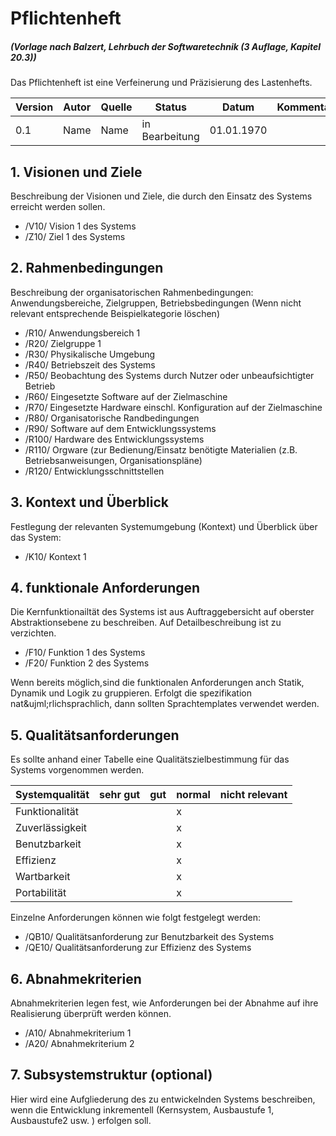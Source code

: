 # Pflichtenheft 
#####  (Vorlage nach Balzert, Lehrbuch der Softwaretechnik (3 Auflage, Kapitel 20.3))

Das Pflichtenheft ist eine Verfeinerung und Pr&auml;zisierung des Lastenhefts.


| Version | Autor | Quelle | Status | Datum | Kommentar |
| ------- | ----- | ------ | ------ | ----- | --------- |
|  0.1    |  Name   | Name | in Bearbeitung | 01.01.1970 | |


## 1. Visionen und Ziele 
Beschreibung der Visionen und Ziele, die durch den Einsatz des Systems erreicht werden sollen. 

* /V10/ Vision 1 des Systems
* /Z10/ Ziel 1 des Systems


## 2. Rahmenbedingungen

Beschreibung der organisatorischen Rahmenbedingungen: Anwendungsbereiche, Zielgruppen, Betriebsbedingungen
(Wenn nicht relevant entsprechende Beispielkategorie l&ouml;schen)

* /R10/ Anwendungsbereich 1
* /R20/ Zielgruppe 1
* /R30/ Physikalische Umgebung 
* /R40/ Betriebszeit des Systems
* /R50/ Beobachtung des Systems durch Nutzer oder unbeaufsichtigter Betrieb
* /R60/ Eingesetzte Software auf der Zielmaschine
* /R70/ Eingesetzte Hardware einschl. Konfiguration auf der Zielmaschine
* /R80/ Organisatorische Randbedingungen
* /R90/ Software auf dem Entwicklungssystems
* /R100/ Hardware des Entwicklungssystems
* /R110/ Orgware (zur Bedienung/Einsatz benötigte Materialien (z.B. Betriebsanweisungen, Organisationspläne)
* /R120/ Entwicklungsschnittstellen

## 3. Kontext und &Uuml;berblick

Festlegung der relevanten Systemumgebung (Kontext) und &Uuml;berblick &uuml;ber das System:

* /K10/ Kontext 1


## 4. funktionale Anforderungen
Die Kernfunktionailt&auml;t des Systems ist aus Auftraggebersicht auf oberster Abstraktionsebene zu beschreiben. 
Auf Detailbeschreibung ist zu verzichten. 

* /F10/ Funktion 1 des Systems
* /F20/ Funktion 2 des Systems

Wenn bereits m&ouml;glich,sind die funktionalen Anforderungen anch Statik, Dynamik und Logik zu gruppieren. 
Erfolgt die spezifikation nat&ujml;rlichsprachlich, dann sollten Sprachtemplates verwendet werden. 

## 5. Qualit&auml;tsanforderungen 
Es sollte anhand einer Tabelle eine Qualit&auml;tszielbestimmung f&uuml;r das Systems vorgenommen werden. 

| Systemqualit&auml;t  | sehr gut | gut | normal | nicht relevant |
| -------------------  | -------- | --- | ------ | -------------- | 
| Funktionalit&auml;t  |          |     |   x    |                 |
| Zuverl&auml;ssigkeit |          |     |   x    |                 |
| Benutzbarkeit        |          |     |   x    |                |
| Effizienz            |          |     |   x    |                 |
| Wartbarkeit          |          |     |   x    |                 |
| Portabilit&auml;t    |          |     |   x    |                 |


Einzelne Anforderungen k&ouml;nnen wie folgt festgelegt werden:

* /QB10/ Qualit&auml;tsanforderung zur Benutzbarkeit des Systems
* /QE10/ Qualit&auml;tsanforderung zur Effizienz des Systems


## 6. Abnahmekriterien  
Abnahmekriterien legen fest, wie Anforderungen bei der Abnahme auf ihre Realisierung &uuml;berpr&uuml;ft werden k&ouml;nnen. 

* /A10/ Abnahmekriterium 1
* /A20/ Abnahmekriterium 2

## 7. Subsystemstruktur (optional)

Hier wird eine Aufgliederung des zu entwickelnden Systems beschreiben, wenn die Entwicklung inkrementell (Kernsystem, Ausbaustufe 1, Ausbaustufe2 usw. ) erfolgen soll.